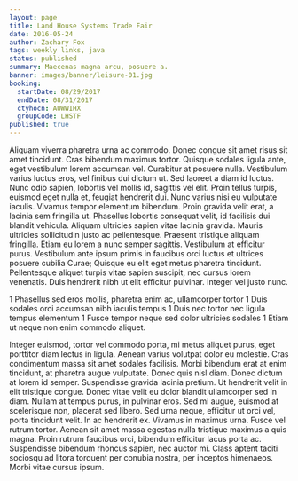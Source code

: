 ```yaml
---
layout: page
title: Land House Systems Trade Fair
date: 2016-05-24
author: Zachary Fox
tags: weekly links, java
status: published
summary: Maecenas magna arcu, posuere a.
banner: images/banner/leisure-01.jpg
booking:
  startDate: 08/29/2017
  endDate: 08/31/2017
  ctyhocn: AUWWIHX
  groupCode: LHSTF
published: true
---
```

Aliquam viverra pharetra urna ac commodo. Donec congue sit amet risus sit amet tincidunt. Cras bibendum maximus tortor. Quisque sodales ligula ante, eget vestibulum lorem accumsan vel. Curabitur at posuere nulla. Vestibulum varius luctus eros, vel finibus dui dictum ut. Sed laoreet a diam id luctus. Nunc odio sapien, lobortis vel mollis id, sagittis vel elit. Proin tellus turpis, euismod eget nulla et, feugiat hendrerit dui. Nunc varius nisi eu vulputate iaculis. Vivamus tempor elementum bibendum.
Proin gravida velit erat, a lacinia sem fringilla ut. Phasellus lobortis consequat velit, id facilisis dui blandit vehicula. Aliquam ultricies sapien vitae lacinia gravida. Mauris ultricies sollicitudin justo ac pellentesque. Praesent tristique aliquam fringilla. Etiam eu lorem a nunc semper sagittis. Vestibulum at efficitur purus. Vestibulum ante ipsum primis in faucibus orci luctus et ultrices posuere cubilia Curae; Quisque eu elit eget metus pharetra tincidunt. Pellentesque aliquet turpis vitae sapien suscipit, nec cursus lorem venenatis. Duis hendrerit nibh ut elit efficitur pulvinar. Integer vel justo nunc.

1 Phasellus sed eros mollis, pharetra enim ac, ullamcorper tortor
1 Duis sodales orci accumsan nibh iaculis tempus
1 Duis nec tortor nec ligula tempus elementum
1 Fusce tempor neque sed dolor ultricies sodales
1 Etiam ut neque non enim commodo aliquet.

Integer euismod, tortor vel commodo porta, mi metus aliquet purus, eget porttitor diam lectus in ligula. Aenean varius volutpat dolor eu molestie. Cras condimentum massa sit amet sodales facilisis. Morbi bibendum erat at enim tincidunt, at pharetra augue vulputate. Donec quis nisl diam. Donec dictum at lorem id semper. Suspendisse gravida lacinia pretium. Ut hendrerit velit in elit tristique congue. Donec vitae velit eu dolor blandit ullamcorper sed in diam.
Nullam at tempus purus, in pulvinar eros. Sed mi augue, euismod at scelerisque non, placerat sed libero. Sed urna neque, efficitur ut orci vel, porta tincidunt velit. In ac hendrerit ex. Vivamus in maximus urna. Fusce vel rutrum tortor. Aenean sit amet massa egestas nulla tristique maximus a quis magna. Proin rutrum faucibus orci, bibendum efficitur lacus porta ac. Suspendisse bibendum rhoncus sapien, nec auctor mi. Class aptent taciti sociosqu ad litora torquent per conubia nostra, per inceptos himenaeos. Morbi vitae cursus ipsum.
